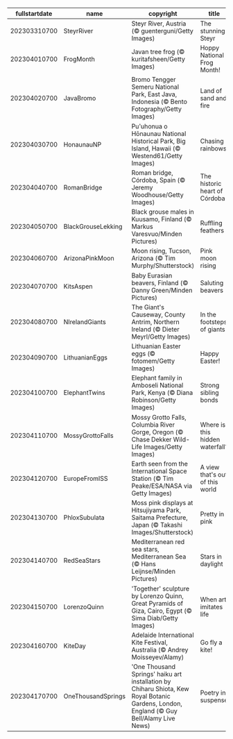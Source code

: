 |fullstartdate|name|copyright|title|image|
|--|--|--|--|--|
202303310700|SteyrRiver|Steyr River, Austria (© guenterguni/Getty Images)|The stunning Steyr|![](/en-US/2023/04/202303310700SteyrRiver.jpg)|
202304010700|FrogMonth|Javan tree frog (© kuritafsheen/Getty Images)|Hoppy National Frog Month!|![](/en-US/2023/04/202304010700FrogMonth.jpg)|
202304020700|JavaBromo|Bromo Tengger Semeru National Park, East Java, Indonesia (© Bento Fotography/Getty Images)|Land of sand and fire|![](/en-US/2023/04/202304020700JavaBromo.jpg)|
202304030700|HonaunauNP|Pu'uhonua o Hōnaunau National Historical Park, Big Island, Hawaii (© Westend61/Getty Images)|Chasing rainbows|![](/en-US/2023/04/202304030700HonaunauNP.jpg)|
202304040700|RomanBridge|Roman bridge, Córdoba, Spain (© Jeremy Woodhouse/Getty Images)|The historic heart of Córdoba|![](/en-US/2023/04/202304040700RomanBridge.jpg)|
202304050700|BlackGrouseLekking|Black grouse males in Kuusamo, Finland (© Markus Varesvuo/Minden Pictures)|Ruffling feathers|![](/en-US/2023/04/202304050700BlackGrouseLekking.jpg)|
202304060700|ArizonaPinkMoon|Moon rising, Tucson, Arizona (© Tim Murphy/Shutterstock)|Pink moon rising|![](/en-US/2023/04/202304060700ArizonaPinkMoon.jpg)|
202304070700|KitsAspen|Baby Eurasian beavers, Finland (© Danny Green/Minden Pictures)|Saluting beavers|![](/en-US/2023/04/202304070700KitsAspen.jpg)|
202304080700|NIrelandGiants|The Giant's Causeway, County Antrim, Northern Ireland (© Dieter Meyrl/Getty Images)|In the footsteps of giants|![](/en-US/2023/04/202304080700NIrelandGiants.jpg)|
202304090700|LithuanianEggs|Lithuanian Easter eggs (© fotomem/Getty Images)|Happy Easter!|![](/en-US/2023/04/202304090700LithuanianEggs.jpg)|
202304100700|ElephantTwins|Elephant family in Amboseli National Park, Kenya (© Diana Robinson/Getty Images)|Strong sibling bonds|![](/en-US/2023/04/202304100700ElephantTwins.jpg)|
202304110700|MossyGrottoFalls|Mossy Grotto Falls, Columbia River Gorge, Oregon (© Chase Dekker Wild-Life Images/Getty Images)|Where is this hidden waterfall?|![](/en-US/2023/04/202304110700MossyGrottoFalls.jpg)|
202304120700|EuropeFromISS|Earth seen from the International Space Station (© Tim Peake/ESA/NASA via Getty Images)|A view that's out of this world|![](/en-US/2023/04/202304120700EuropeFromISS.jpg)|
202304130700|PhloxSubulata|Moss pink displays at Hitsujiyama Park, Saitama Prefecture, Japan (© Takashi Images/Shutterstock)|Pretty in pink|![](/en-US/2023/04/202304130700PhloxSubulata.jpg)|
202304140700|RedSeaStars|Mediterranean red sea stars, Mediterranean Sea (© Hans Leijnse/Minden Pictures)|Stars in daylight|![](/en-US/2023/04/202304140700RedSeaStars.jpg)|
202304150700|LorenzoQuinn|'Together' sculpture by Lorenzo Quinn, Great Pyramids of Giza, Cairo, Egypt (© Sima Diab/Getty Images)|When art imitates life|![](/en-US/2023/04/202304150700LorenzoQuinn.jpg)|
202304160700|KiteDay|Adelaide International Kite Festival, Australia (© Andrey Moisseyev/Alamy)|Go fly a kite!|![](/en-US/2023/04/202304160700KiteDay.jpg)|
202304170700|OneThousandSprings|'One Thousand Springs' haiku art installation by Chiharu Shiota, Kew Royal Botanic Gardens, London, England (© Guy Bell/Alamy Live News)|Poetry in suspense|![](/en-US/2023/04/202304170700OneThousandSprings.jpg)|
